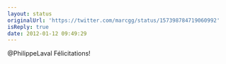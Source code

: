 ```yaml
---
layout: status
originalUrl: 'https://twitter.com/marcgg/status/157398784719060992'
isReply: true
date: 2012-01-12 09:49:29
---
```


@PhilippeLaval Félicitations!
